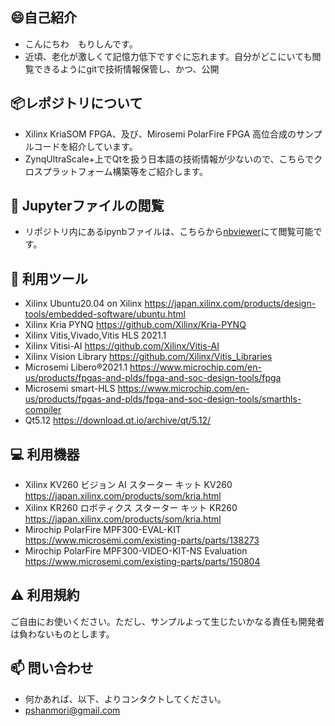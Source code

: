 ## :smile:自己紹介
- こんにちわ　もりしんです。
- 近頃、老化が激しくて記憶力低下ですぐに忘れます。自分がどこにいても閲覧できるようにgitで技術情報保管し、かつ、公開

## :package:レポジトリについて
- Xilinx KriaSOM FPGA、及び、Mirosemi PolarFire FPGA 高位合成のサンプルコードを紹介しています。
- ZynqUltraScale+上でQtを扱う日本語の技術情報が少ないので、こちらでクロスプラットフォーム構築等をご紹介します。

## 👀 Jupyterファイルの閲覧
- リポジトリ内にあるipynbファイルは、こちらから[nbviewer](https://nbviewer.org/github/morishin8838)にて閲覧可能です。

## 🌱 利用ツール
- Xilinx Ubuntu20.04 on Xilinx https://japan.xilinx.com/products/design-tools/embedded-software/ubuntu.html
- Xilinx Kria PYNQ https://github.com/Xilinx/Kria-PYNQ
- Xilinx Vitis,Vivado,Vitis HLS 2021.1
- Xilinx Vitisi-AI https://github.com/Xilinx/Vitis-AI
- Xilinx Vision Library https://github.com/Xilinx/Vitis_Libraries
- Microsemi Libero®2021.1 https://www.microchip.com/en-us/products/fpgas-and-plds/fpga-and-soc-design-tools/fpga 
- Microsemi smart-HLS https://www.microchip.com/en-us/products/fpgas-and-plds/fpga-and-soc-design-tools/smarthls-compiler
- Qt5.12  https://download.qt.io/archive/qt/5.12/

## :computer: 利用機器
- Xilinx KV260 ビジョン AI スターター キット KV260 https://japan.xilinx.com/products/som/kria.html
- Xilinx KR260 ロボティクス スターター キット KR260 https://japan.xilinx.com/products/som/kria.html
- Mirochip PolarFire MPF300-EVAL-KIT https://www.microsemi.com/existing-parts/parts/138273
- Mirochip PolarFire MPF300-VIDEO-KIT-NS Evaluation https://www.microsemi.com/existing-parts/parts/150804

## :warning: 利用規約
 ご自由にお使いください。ただし、サンプルよって生じたいかなる責任も開発者は負わないものとします。

## 📫 問い合わせ
- 何かあれば、以下、よりコンタクトしてください。
- pshanmori@gmail.com
